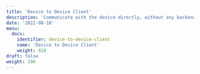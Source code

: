 ```yaml
---
title: 'Device to Device Client'
description: 'Communicate with the device directly, without any backend.'
date: '2022-08-18'
menu:
  docs:
    identifier: device-to-device-client
    name: 'Device to Device Client'
    weight: 420
draft: false
weight: 200
---
```

